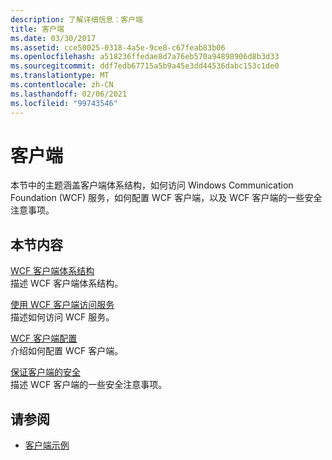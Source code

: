 ```yaml
---
description: 了解详细信息：客户端
title: 客户端
ms.date: 03/30/2017
ms.assetid: cce50025-0318-4a5e-9ce8-c67feab83b06
ms.openlocfilehash: a518236ffedae8d7a76eb570a94898906d8b3d33
ms.sourcegitcommit: ddf7edb67715a5b9a45e3dd44536dabc153c1de0
ms.translationtype: MT
ms.contentlocale: zh-CN
ms.lasthandoff: 02/06/2021
ms.locfileid: "99743546"
---
```

# <a name="clients"></a>客户端

本节中的主题涵盖客户端体系结构，如何访问 Windows Communication Foundation (WCF) 服务，如何配置 WCF 客户端，以及 WCF 客户端的一些安全注意事项。  
  
## <a name="in-this-section"></a>本节内容  

 [WCF 客户端体系结构](client-architecture.md)  
 描述 WCF 客户端体系结构。  
  
 [使用 WCF 客户端访问服务](accessing-services-using-a-client.md)  
 描述如何访问 WCF 服务。  
  
 [WCF 客户端配置](client-configuration.md)  
 介绍如何配置 WCF 客户端。  
  
 [保证客户端的安全](../securing-clients.md)  
 描述 WCF 客户端的一些安全注意事项。  
  
## <a name="see-also"></a>请参阅

- [客户端示例](../samples/client.md)
